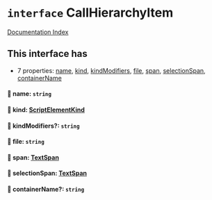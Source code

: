 # `interface` CallHierarchyItem

[Documentation Index](../README.md)

## This interface has

- 7 properties:
[name](#-name-string),
[kind](#-kind-scriptelementkind),
[kindModifiers](#-kindmodifiers-string),
[file](#-file-string),
[span](#-span-textspan),
[selectionSpan](#-selectionspan-textspan),
[containerName](#-containername-string)


#### 📄 name: `string`



#### 📄 kind: [ScriptElementKind](../enum.ScriptElementKind/README.md)



#### 📄 kindModifiers?: `string`



#### 📄 file: `string`



#### 📄 span: [TextSpan](../interface.TextSpan/README.md)



#### 📄 selectionSpan: [TextSpan](../interface.TextSpan/README.md)



#### 📄 containerName?: `string`



